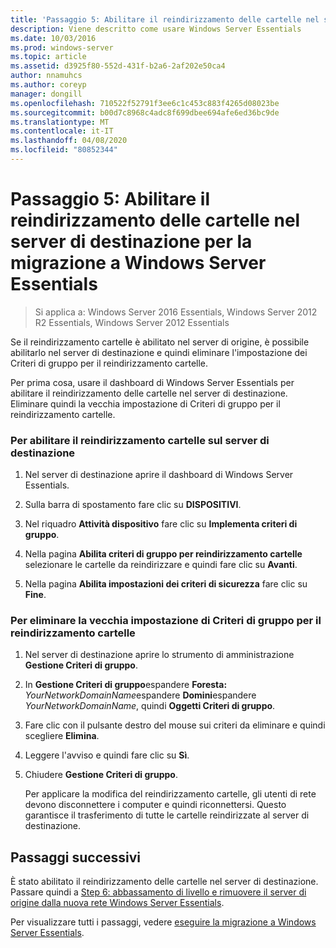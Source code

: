 ```yaml
---
title: 'Passaggio 5: Abilitare il reindirizzamento delle cartelle nel server di destinazione per la migrazione a Windows Server Essentials'
description: Viene descritto come usare Windows Server Essentials
ms.date: 10/03/2016
ms.prod: windows-server
ms.topic: article
ms.assetid: d3925f80-552d-431f-b2a6-2af202e50ca4
author: nnamuhcs
ms.author: coreyp
manager: dongill
ms.openlocfilehash: 710522f52791f3ee6c1c453c883f4265d08023be
ms.sourcegitcommit: b00d7c8968c4adc8f699dbee694afe6ed36bc9de
ms.translationtype: MT
ms.contentlocale: it-IT
ms.lasthandoff: 04/08/2020
ms.locfileid: "80852344"
---
```

# <a name="step-5-enable-folder-redirection-on-the-destination-server-for-windows-server-essentials-migration"></a>Passaggio 5: Abilitare il reindirizzamento delle cartelle nel server di destinazione per la migrazione a Windows Server Essentials

>Si applica a: Windows Server 2016 Essentials, Windows Server 2012 R2 Essentials, Windows Server 2012 Essentials

Se il reindirizzamento cartelle è abilitato nel server di origine, è possibile abilitarlo nel server di destinazione e quindi eliminare l'impostazione dei Criteri di gruppo per il reindirizzamento cartelle.  
  
 Per prima cosa, usare il dashboard di Windows Server Essentials per abilitare il reindirizzamento delle cartelle nel server di destinazione. Eliminare quindi la vecchia impostazione di Criteri di gruppo per il reindirizzamento cartelle.  
  
### <a name="to-enable-folder-redirection-on-the-destination-server"></a>Per abilitare il reindirizzamento cartelle sul server di destinazione  
  
1.  Nel server di destinazione aprire il dashboard di Windows Server Essentials.  
  
2.  Sulla barra di spostamento fare clic su **DISPOSITIVI**.  
  
3.  Nel riquadro **Attività dispositivo** fare clic su **Implementa criteri di gruppo**.  
  
4.  Nella pagina **Abilita criteri di gruppo per reindirizzamento cartelle** selezionare le cartelle da reindirizzare e quindi fare clic su **Avanti**.  
  
5.  Nella pagina **Abilita impostazioni dei criteri di sicurezza** fare clic su **Fine**.  
  
### <a name="to-delete-the-old-folder-redirection-group-policy-setting"></a>Per eliminare la vecchia impostazione di Criteri di gruppo per il reindirizzamento cartelle  
  
1. Nel server di destinazione aprire lo strumento di amministrazione **Gestione Criteri di gruppo**.  
  
2. In **Gestione Criteri di gruppo**espandere **Foresta:** <em>YourNetworkDomainName</em>espandere **Domini**espandere *YourNetworkDomainName*, quindi **Oggetti Criteri di gruppo**.  
  
3. Fare clic con il pulsante destro del mouse sui criteri da eliminare e quindi scegliere **Elimina**.  
  
4. Leggere l'avviso e quindi fare clic su **Sì**.  
  
5. Chiudere **Gestione Criteri di gruppo**.  
  
   Per applicare la modifica del reindirizzamento cartelle, gli utenti di rete devono disconnettere i computer e quindi riconnettersi. Questo garantisce il trasferimento di tutte le cartelle reindirizzate al server di destinazione.  
  
## <a name="next-steps"></a>Passaggi successivi  
 È stato abilitato il reindirizzamento delle cartelle nel server di destinazione. Passare quindi a [Step 6: abbassamento di livello e rimuovere il server di origine dalla nuova rete Windows Server Essentials](Step-6--Demote-and-remove-the-Source-Server-from-the-new-Windows-Server-Essentials-network.md).  
  

Per visualizzare tutti i passaggi, vedere [eseguire la migrazione a Windows Server Essentials](Migrate-from-Previous-Versions-to-Windows-Server-Essentials-or-Windows-Server-Essentials-Experience.md).

